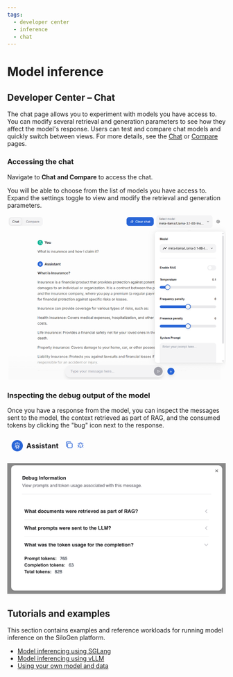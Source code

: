 ```yaml
---
tags:
  - developer center
  - inference
  - chat
---
```


# Model inference

## Developer Center – Chat

The chat page allows you to experiment with models you have access to. You can modify several retrieval and generation parameters to see how they affect the model's response. Users can test and compare chat models and quickly switch between views. For more details, see the [Chat](./chat.md) or [Compare](./compare.md) pages.

### Accessing the chat

Navigate to **Chat and Compare** to access the chat.

You will be able to choose from the list of models you have access to. Expand the settings toggle to view and modify the retrieval and generation parameters.

![Chat view](../../img/inference/chat.png)

### Inspecting the debug output of the model

Once you have a response from the model, you can inspect the messages sent to the model, the context retrieved as part of RAG, and the consumed tokens by clicking the "bug" icon next to the response.

![Debug icon](../../img/inference/debug-icon.png)

![Debug output](../../img/inference/debug-output.png)

## Tutorials and examples

This section contains examples and reference workloads for running model inference on the SiloGen platform.

- [Model inferencing using SGLang](../../../../../ai-workloads-manifests/llm-inference-sglang/helm/)
- [Model inferencing using vLLM](../../../../../ai-workloads-manifests/llm-inference-vllm/helm/)
- [Using your own model and data](../../../../../ai-workloads-docs/tutorials/tutorial-01-deliver-resources-and-finetune#next-steps-how-to-use-your-own-model-and-data)
